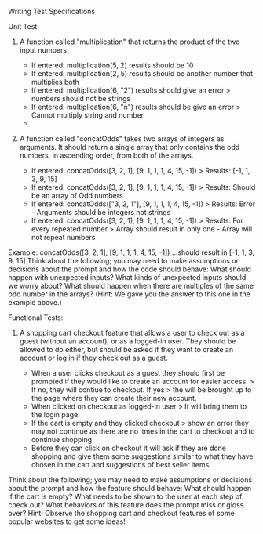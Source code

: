 Writing Test Specifications

Unit Test: 

1. A function called "multiplication" that returns the product of the two input numbers.

    * If entered: multiplication(5, 2) results should be 10
    * If entered: multiplication(2, 5) results should be another number   that multiplies both
    * If entered: multiplication(6, "2") results should give an error > numbers should not be strings 
    * If entered: multiplication(6, "n") results should be give an error > Cannot multiply string and number 
    * 

2. A function called "concatOdds" takes two arrays of integers as arguments. It should return a single array that only contains the odd numbers, in ascending order, from both of the arrays.

    * If entered: concatOdds([3, 2, 1], [9, 1, 1, 1, 4, 15, -1]) > Results: [-1, 1, 3, 9, 15]
    * If entered: concatOdds([3, 2, 1], [9, 1, 1, 1, 4, 15, -1]) > Results: Should be an array of Odd numbers
    * If entered: concatOdds(["3, 2, 1"], [9, 1, 1, 1, 4, 15, -1]) > Results: Error - Arguments should be integers not strings 
    * If entered: concatOdds([3, 2, 1], [9, 1, 1, 1, 4, 15, -1]) > Results: For every repeated number > Array should result in only one - Array will not repeat numbers
    
Example: concatOdds([3, 2, 1], [9, 1, 1, 1, 4, 15, -1])
...should result in [-1, 1, 3, 9, 15]
Think about the following; you may need to make assumptions or decisions about the prompt and how the code should behave:
What should happen with unexpected inputs?
What kinds of unexpected inputs should we worry about?
What should happen when there are multiples of the same odd number in the arrays? (Hint: We gave you the answer to this one in the example above.)

Functional Tests:

1. A shopping cart checkout feature that allows a user to check out as a guest (without an account), or as a logged-in user. They should be allowed to do either, but should be asked if they want to create an account or log in if they check out as a guest.

    * When a user clicks checkout as a guest they should first be prompted if they would like to create an account for easier access. > If no, they will contiue to checkout. If yes > the will be brought up to the page where they can create their new account. 
    * When clicked on checkout as logged-in user > It will bring them to the login page.
    * If the cart is empty and they clicked checkout > show an error they may not continue as there are no itmes in the cart to checkout and to continue shopping 
    * Before they can click on checkout it will ask if they are done shopping and give them some suggestions similar to what they have chosen in the cart and suggestions of best seller items
    

Think about the following; you may need to make assumptions or decisions about the prompt and how the feature should behave:
What should happen if the cart is empty?
What needs to be shown to the user at each step of check out?
What behaviors of this feature does the prompt miss or gloss over?
Hint: Observe the shopping cart and checkout features of some popular websites to get some ideas!